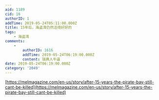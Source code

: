 ```yaml
---
aid: 1189
cid: 16
authorID: 1
addTime: 2019-05-24T05:11:00.000Z
title: 15年后，海盗湾仍然活得好好的
tags:
    - 海盗湾
comments:
    -
        authorID: 1616
        addTime: 2019-05-24T06:19:00.000Z
        content: 瑞典人牛逼
date: 2019-05-24T06:19:00.000Z
category: '2049'
---
```


[https://melmagazine.com/en-us/story/after-15-years-the-pirate-bay-still-cant-be-killed](https://melmagazine.com/en-us/story/after-15-years-the-pirate-bay-still-cant-be-killed)
